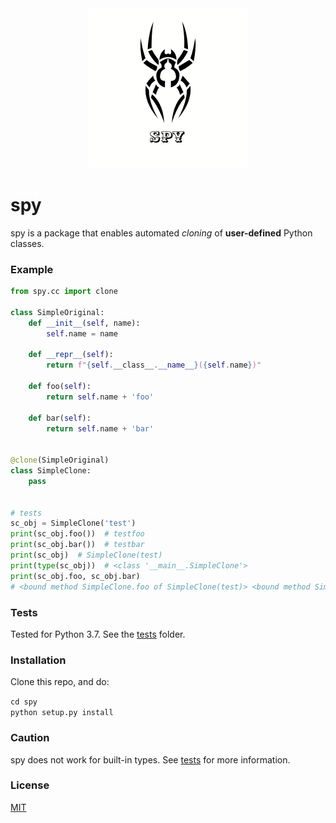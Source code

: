 <div align="center">
<img alt="spy image" src="assets/spy.png"/>
</div>

# spy

spy is a package that enables automated _cloning_ of **user-defined** Python classes.

### Example

```python
from spy.cc import clone

class SimpleOriginal:
    def __init__(self, name):
        self.name = name

    def __repr__(self):
        return f"{self.__class__.__name__}({self.name})"

    def foo(self):
        return self.name + 'foo'
    
    def bar(self):
        return self.name + 'bar'


@clone(SimpleOriginal)
class SimpleClone:
    pass


# tests
sc_obj = SimpleClone('test')
print(sc_obj.foo())  # testfoo
print(sc_obj.bar())  # testbar
print(sc_obj)  # SimpleClone(test)
print(type(sc_obj))  # <class '__main__.SimpleClone'>
print(sc_obj.foo, sc_obj.bar)  
# <bound method SimpleClone.foo of SimpleClone(test)> <bound method SimpleClone.bar of SimpleClone(test)>
```

### Tests
Tested for Python 3.7.
See the [tests](https://github.com/ziord/spy/blob/master/tests) folder.


### Installation
Clone this repo, and do:

`cd spy` <br/> `python setup.py install`


### Caution
spy does not work for built-in types. See [tests](https://github.com/ziord/spy/blob/master/tests) for more information.


### License
[MIT](https://github.com/ziord/spy/blob/master/LICENSE.txt)